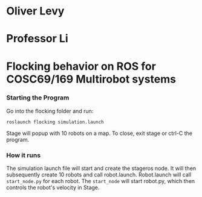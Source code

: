 # Oliver Levy
# Professor Li
# Flocking behavior on ROS for COSC69/169 Multirobot systems

### Starting the Program
Go into the flocking folder and run:

```
roslaunch flocking simulation.launch
```

Stage will popup with 10 robots on a map. To close, exit stage or ctrl-C the program.

### How it runs
The simulation launch file will start and create the stageros node. It will then subsequently create 10 robots and call robot.launch.
Robot.launch will call `start_node.py` for each robot. The `start_node` will start robot.py, which then controls the robot's velocity in Stage.

